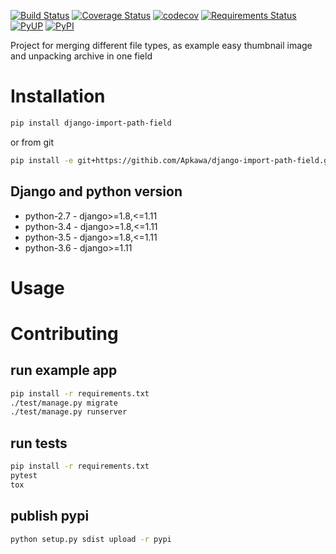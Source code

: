 [![Build Status](https://travis-ci.org/Apkawa/django-import-path-field.svg?branch=master)](https://travis-ci.org/Apkawa/django-import-path-field)
[![Coverage Status](https://coveralls.io/repos/github/Apkawa/django-import-path-field/badge.svg)](https://coveralls.io/github/Apkawa/django-import-path-field)
[![codecov](https://codecov.io/gh/Apkawa/django-import-path-field/branch/master/graph/badge.svg)](https://codecov.io/gh/Apkawa/django-import-path-field)
[![Requirements Status](https://requires.io/github/Apkawa/django-import-path-field/requirements.svg?branch=master)](https://requires.io/github/Apkawa/django-import-path-field/requirements/?branch=master)
[![PyUP](https://pyup.io/repos/github/Apkawa/django-import-path-field/shield.svg)](https://pyup.io/repos/github/Apkawa/django-import-path-field)
[![PyPI](https://img.shields.io/pypi/pyversions/django-import-path-field.svg)]()

Project for merging different file types, as example easy thumbnail image and unpacking archive in one field

# Installation

```bash
pip install django-import-path-field

```

or from git

```bash
pip install -e git+https://githib.com/Apkawa/django-import-path-field.git#egg=django-import-path-field
```

## Django and python version

* python-2.7 - django>=1.8,<=1.11
* python-3.4 - django>=1.8,<=1.11
* python-3.5 - django>=1.8,<=1.11
* python-3.6 - django>=1.11


# Usage



# Contributing

## run example app

```bash
pip install -r requirements.txt
./test/manage.py migrate
./test/manage.py runserver
```

## run tests

```bash
pip install -r requirements.txt
pytest
tox
```

## publish pypi

```bash
python setup.py sdist upload -r pypi
```






